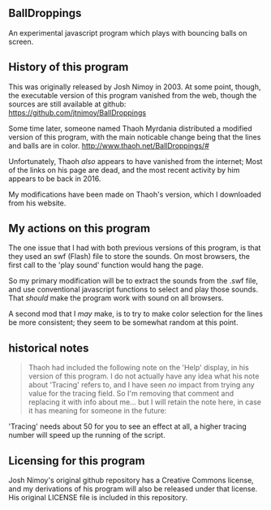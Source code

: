 ## BallDroppings
An experimental javascript program which plays with bouncing balls on screen.

##  History of this program

This was originally released by Josh Nimoy in 2003.
At some point, though, the executable version of this program vanished from the web,
though the sources are still available at github:
https://github.com/jtnimoy/BallDroppings

Some time later, someone named Thaoh Myrdania distributed a modified version of this program,
with the main noticable change being that the lines and balls are in color.
http://www.thaoh.net/BallDroppings/#

Unfortunately, Thaoh *also* appears to have vanished from the internet; 
Most of the links on his page are dead, and the most recent activity by him appears to be back in 2016.

My modifications have been made on Thaoh's version, which I downloaded from his website.

##  My actions on this program
The one issue that I had with both previous versions of this program, is that they used
an swf (Flash) file to store the sounds.  On most browsers, the first call to the 'play sound' function
would hang the page.

So my primary modification will be to extract the sounds from the .swf file,
and use conventional javascript functions to select and play those sounds.
That *should* make the program work with sound on all browsers.

A second mod that I _may_ make, is to try to make color selection for the lines be more consistent;
they seem to be somewhat random at this point.

##  historical notes
> Thaoh had included the following note on the 'Help' display, in his version of this program.
I do not actually have any idea what his note about 'Tracing' refers to, and I have seen *no*
impact from trying any value for the tracing field.  So I'm removing that comment and replacing 
it with info about me... but I will retain the note here, in case it has meaning for someone
in the future:

'Tracing' needs about 50 for you to see an effect at all, 
a higher tracing number will speed up the running of the script.


##  Licensing for this program
Josh Nimoy's original github repository has a Creative Commons license, 
and my derivations of his program will also be released under that license.
His original LICENSE file is included in this repository.
